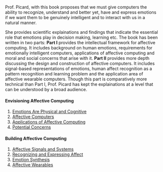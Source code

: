 Prof. Picard, with this book proposes that we must give computers the ability to recognize, understand and better yet, have and express emotions if we want them to be genuinely intelligent and to interact with us in a natural manner.

She provides scientific explainations and findings that indicate the essential role that emotions play in decision making, learning etc. The book has been written in two parts: **Part I** provides the intellectual framework for affective computing. It includes background on human emotions, requirements for emotionally intelligent computers, applications of affective computing and moral and social concerns that arise with it. **Part II** provides more depth discussing the design and construction of affective computers. It includes signal-based representations of emotions, human affect recognition as a pattern recognition and learning problem and the application area of affective wearable computers. Though this part is comparatively more technical than Part I, Prof. Picard has kept the explainations at a level that can be understood by a broad audience.

#### Envisioning Affective Computing
  1. [Emotions Are Physical and Cognitive](https://github.com/thechange/Book-Summaries/blob/master/Affective%20Computing/Emotions%20Are%20Physical%20and%20Cognitive.md)
  2. [Affective Computers](https://github.com/thechange/Book-Summaries/blob/master/Affective%20Computing/Affective%20Computers.md)
  3. [Applications of Affective Computing](https://github.com/thechange/Book-Summaries/blob/master/Affective%20Computing/Applications%20of%20Affective%20Computing.md)
  4. [Potential Concerns](https://github.com/thechange/Book-Summaries/blob/master/Affective%20Computing/Potential%20Concerns.md)

#### Building Affective Computing
  1. [Affective Signals and Systems](https://github.com/thechange/Book-Summaries/blob/master/Affective%20Computing/Affective%20Signals%20and%20Systems.md)
  2. [Recognizing and Expressing Affect](https://github.com/thechange/Book-Summaries/blob/master/Affective%20Computing/Recognizing%20and%20Expressing%20Affect.md)
  3. [Emotion Synthesis](https://github.com/thechange/Book-Summaries/blob/master/Affective%20Computing/Emotion%20Synthesis.md)
  4. [Affective Wearables](https://github.com/thechange/Book-Summaries/blob/master/Affective%20Computing/Affective%20Wearables.md)
